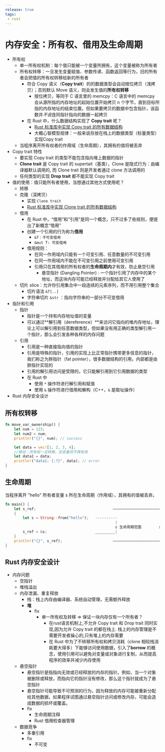 ```yaml
---
release: true
tags:
 - rust
---
```


# 内存安全：所有权、借用及生命周期

- 所有权
  - 单一所有权机制：每个值只能被一个变量所拥有，这个变量被称为所有者
  - 所有权转移：一旦发生变量赋值、参数传递、函数返回等行为，旧的所有者会把值的所有权转移给新的所有者
    - 符合 Copy 语义（**Copy trait**）的的数据类型会自动按位拷贝（浅拷贝）；否则默认 Move 语义，则会发生值的**所有权转移**
      - 按位拷贝，等同于 C 语言里的 memcpy：C 语言中的 memcpy 会从源所指的内存地址的起始位置开始拷贝 n 个字节，直到目标所指的内存地址的结束位置。但如果要拷贝的数据中包含指针，该函数并*不会*连同指针指向的数据一起拷贝
    - 在 Rust 中，什么数据结构实现了 **Copy trait** 呢？
      - [Rust 标准库中实现 Copy trait 的所有数据结构](https://doc.rust-lang.org/std/marker/trait.Copy.html)
      - 大概心智模型规律：一般来说存放在栈上的数据类型（标量类型）实现Copy trait
  - 当程序离开所有权者的作用域（生命周期），其拥有的值将被丢弃
- Copy trait 特性
  - 要实现 Copy trait 的类型不能包含指向堆上数据的指针
  - **Clone trait** 是 Copy trait 的 supertait（基类），Clone 是隐式行为：由编译器默认调用的, 而 Clone trait 则是开发者通过 clone 方法调用的
  - 任何类型的实现 **Drop trait** 都不能实现 Copy trait
- 值的使用：值只能所有者使用，当想通过其他方式使用呢？
  - 转移
  - 克隆（深拷贝）
    - 实现 `Clone trait`
    - [Rust 标准库中实现 Clone trait 的所有数据结构](https://doc.rust-lang.org/std/clone/trait.Clone.html)
  - 借用
    - 在 Rust 中，“借用”和“引用”是同一个概念，只不过多了些规则，便提出了新概念“借用”
    - 创建一个引用的行为称为**借用**
      - `&T：不可变借用`
      - `&mut T: 可变借用`
    - 借用规则：
      - 在同一作用域内只能有一个可变引用、任意数量的不可变引用
      - 在同一作用域内不能在不可变引用之前使用可变引用
      - 引用只在其借用的所有权者的**生命周期内**才有效，防止悬空引用
        - 悬空指针 (Dangling Pointer) : 一个指针引用了内存中的某个地址，而这块内存可能已经释放并分配给其它人使用了
  - 切片 slice：允许你引用集合中一段连续的元素序列，而不用引用整个集合
    - 切片语法 `&T[..]`
    - 字符串切片 `&str` ：指向字符串的一部分不可变借用
- 指针和引用
  - 指针
    - 指针是一个持有内存地址值的变量
    - 可以通过**解引用（dereference）**来访问它指向的堆内存地址，理论上可以解引用到任意数据类型，但如果没有用正确的类型解引用一个指针，那么会引发各种各样的内存问题
  - 引用
    - 引用是一种直接指向值的指针
    - 引用是特殊的指针，引用的实现上比正常指针携带更多信息的指针，我们称之为胖指针（fat pointer），很多数据结构的引用，内部都是由胖指针实现的
    - 引用的解引用访问是受限的，它只能解引用到它引用数据的类型
    - 在 Rust 中
      - 使用 `*` 操作符进行解引用和赋值
      - 使用 `&` 操作符进行借用和解构（C++，`&` 是取址操作）
- Rust 内存安全设计

## 所有权转移

```rust
fn move_var_ownership() {
    let num = 123;
    let num2 = num;
    println!("{}", num); // success

    let data = vec![1, 2, 3, 4];
    //移动：所有权一旦转移，旧变量将不再有效
    let data1 = data;
    println!("data1: {:?}", data); // error
}
```

## 生命周期

当程序离开 "hello" 所有者变量 s 所在生命周期（作用域），其拥有的值被丢弃。

```rust
fn main() {
    let s_ref;                                   ——————————————————————                      
    {                                                                 ｜
        let s = String::from("hello");   ----------                   ｜ 
                                                  |                   ｜
                                                  s 生命周期范围        s_ref 生命周期范围
        s_ref = &s;                      _________|                   ｜ 
    }                                                                 ｜ 
    println!("{}", s_ref);                       ——————————————————————
}
```

## Rust 内存安全设计

- 内存问题
  - 空指针
  - 堆栈溢出
  - 内存泄漏、重复释放
    - 栈：栈上内存由编译器、系统自动管理，无需额外释放
    - **堆**
      - fix
        - 单一所有权及转移 => 保证一块内存仅有一个所有者？
          - 在rust语言机制上,不允许 Copy trait 和 Drop trait 同时实现,因为允许 Copy trait 的都在栈上. 栈上的内存管理是不需要开发者操心的,只有堆上的内存需要
          - 在 Rust 中为了不转移所有权和拷贝消耗（clone 相较栈消耗要大得多）下能够访问使用数据，引入了**borrow** 的概念，使用引用可以避免对变量或对象进行复制，从而提高程序的效率并减少内存使用
  - 悬空指针
    - 悬空指针是指指向无效或已经释放的内存的指针。例如，当一个对象被删除或释放，而指向它的指针没有修改，那么这个指针就成为了悬空指针
    - 悬空指针可能导致不可预测的行为，因为释放的内存可能被重新分配给其他数据，如果程序试图通过悬空指针访问或修改内存，可能会造成数据的损坏或覆盖。
    - fix
      - 生命周期注释
      - Rust 借用检查器管理
  - 数据竞争
    - 多重引用
    - fix
      - 不可变

